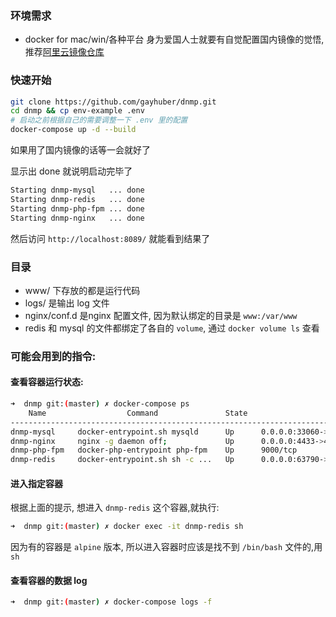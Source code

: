 ### 环境需求
* docker for mac/win/各种平台
身为爱国人士就要有自觉配置国内镜像的觉悟, 推荐[阿里云镜像仓库](https://yq.aliyun.com/articles/29941)


### 快速开始
```bash
git clone https://github.com/gayhuber/dnmp.git
cd dnmp && cp env-example .env
# 启动之前根据自己的需要调整一下 .env 里的配置
docker-compose up -d --build
```
如果用了国内镜像的话等一会就好了

显示出 done 就说明启动完毕了
```bash
Starting dnmp-mysql   ... done
Starting dnmp-redis   ... done
Starting dnmp-php-fpm ... done
Starting dnmp-nginx   ... done
```
然后访问 `http://localhost:8089/` 就能看到结果了

### 目录
- www/ 下存放的都是运行代码
- logs/ 是输出 log 文件
- nginx/conf.d 是nginx 配置文件, 因为默认绑定的目录是 `www:/var/www`
- redis 和 mysql 的文件都绑定了各自的 `volume`, 通过 `docker volume ls` 查看




### 可能会用到的指令:
#### 查看容器运行状态:
```bash
➜  dnmp git:(master) ✗ docker-compose ps
    Name                  Command               State                      Ports
---------------------------------------------------------------------------------------------------
dnmp-mysql     docker-entrypoint.sh mysqld      Up      0.0.0.0:33060->3306/tcp
dnmp-nginx     nginx -g daemon off;             Up      0.0.0.0:4433->443/tcp, 0.0.0.0:8089->80/tcp
dnmp-php-fpm   docker-php-entrypoint php-fpm    Up      9000/tcp
dnmp-redis     docker-entrypoint.sh sh -c ...   Up      0.0.0.0:63790->6379/tcp
```

#### 进入指定容器
根据上面的提示, 想进入 `dnmp-redis` 这个容器,就执行:
```bash
➜  dnmp git:(master) ✗ docker exec -it dnmp-redis sh
```
因为有的容器是 `alpine` 版本, 所以进入容器时应该是找不到 `/bin/bash` 文件的,用 `sh`

#### 查看容器的数据 log
```bash
➜  dnmp git:(master) ✗ docker-compose logs -f
```
